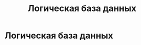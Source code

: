 ﻿---
layout: default
title: Логическая база данных
nav_order: 2
parent: Основные понятия
grand_parent: Обзор понятий, компонентов и связей
has_children: false
has_toc: false
---

Логическая база данных
======================


